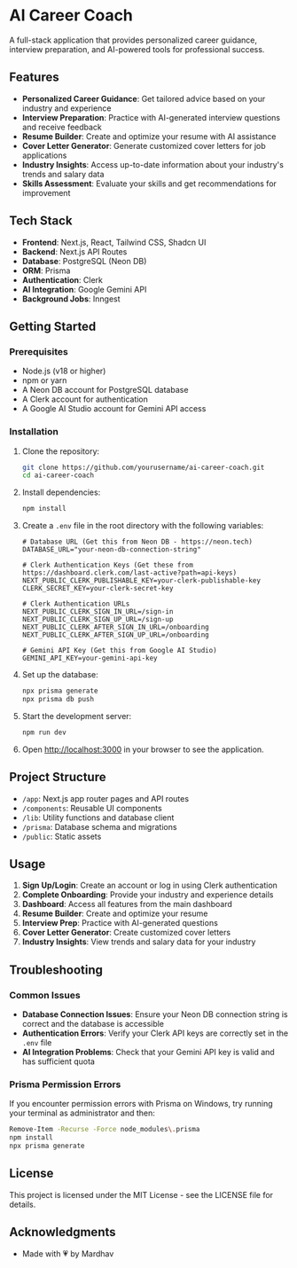 # AI Career Coach

A full-stack application that provides personalized career guidance, interview preparation, and AI-powered tools for professional success.


## Features

- **Personalized Career Guidance**: Get tailored advice based on your industry and experience
- **Interview Preparation**: Practice with AI-generated interview questions and receive feedback
- **Resume Builder**: Create and optimize your resume with AI assistance
- **Cover Letter Generator**: Generate customized cover letters for job applications
- **Industry Insights**: Access up-to-date information about your industry's trends and salary data
- **Skills Assessment**: Evaluate your skills and get recommendations for improvement

## Tech Stack

- **Frontend**: Next.js, React, Tailwind CSS, Shadcn UI
- **Backend**: Next.js API Routes
- **Database**: PostgreSQL (Neon DB)
- **ORM**: Prisma
- **Authentication**: Clerk
- **AI Integration**: Google Gemini API
- **Background Jobs**: Inngest

## Getting Started

### Prerequisites

- Node.js (v18 or higher)
- npm or yarn
- A Neon DB account for PostgreSQL database
- A Clerk account for authentication
- A Google AI Studio account for Gemini API access

### Installation

1. Clone the repository:
   ```bash
   git clone https://github.com/yourusername/ai-career-coach.git
   cd ai-career-coach
   ```

2. Install dependencies:
   ```bash
   npm install
   ```

3. Create a `.env` file in the root directory with the following variables:
   ```
   # Database URL (Get this from Neon DB - https://neon.tech)
   DATABASE_URL="your-neon-db-connection-string"

   # Clerk Authentication Keys (Get these from https://dashboard.clerk.com/last-active?path=api-keys)
   NEXT_PUBLIC_CLERK_PUBLISHABLE_KEY=your-clerk-publishable-key
   CLERK_SECRET_KEY=your-clerk-secret-key

   # Clerk Authentication URLs
   NEXT_PUBLIC_CLERK_SIGN_IN_URL=/sign-in
   NEXT_PUBLIC_CLERK_SIGN_UP_URL=/sign-up
   NEXT_PUBLIC_CLERK_AFTER_SIGN_IN_URL=/onboarding
   NEXT_PUBLIC_CLERK_AFTER_SIGN_UP_URL=/onboarding

   # Gemini API Key (Get this from Google AI Studio)
   GEMINI_API_KEY=your-gemini-api-key
   ```

4. Set up the database:
   ```bash
   npx prisma generate
   npx prisma db push
   ```

5. Start the development server:
   ```bash
   npm run dev
   ```

6. Open [http://localhost:3000](http://localhost:3000) in your browser to see the application.

## Project Structure

- `/app`: Next.js app router pages and API routes
- `/components`: Reusable UI components
- `/lib`: Utility functions and database client
- `/prisma`: Database schema and migrations
- `/public`: Static assets

## Usage

1. **Sign Up/Login**: Create an account or log in using Clerk authentication
2. **Complete Onboarding**: Provide your industry and experience details
3. **Dashboard**: Access all features from the main dashboard
4. **Resume Builder**: Create and optimize your resume
5. **Interview Prep**: Practice with AI-generated questions
6. **Cover Letter Generator**: Create customized cover letters
7. **Industry Insights**: View trends and salary data for your industry

## Troubleshooting

### Common Issues

- **Database Connection Issues**: Ensure your Neon DB connection string is correct and the database is accessible
- **Authentication Errors**: Verify your Clerk API keys are correctly set in the `.env` file
- **AI Integration Problems**: Check that your Gemini API key is valid and has sufficient quota

### Prisma Permission Errors

If you encounter permission errors with Prisma on Windows, try running your terminal as administrator and then:

```bash
Remove-Item -Recurse -Force node_modules\.prisma
npm install
npx prisma generate
```

## License

This project is licensed under the MIT License - see the LICENSE file for details.

## Acknowledgments

- Made with 💗 by Mardhav

